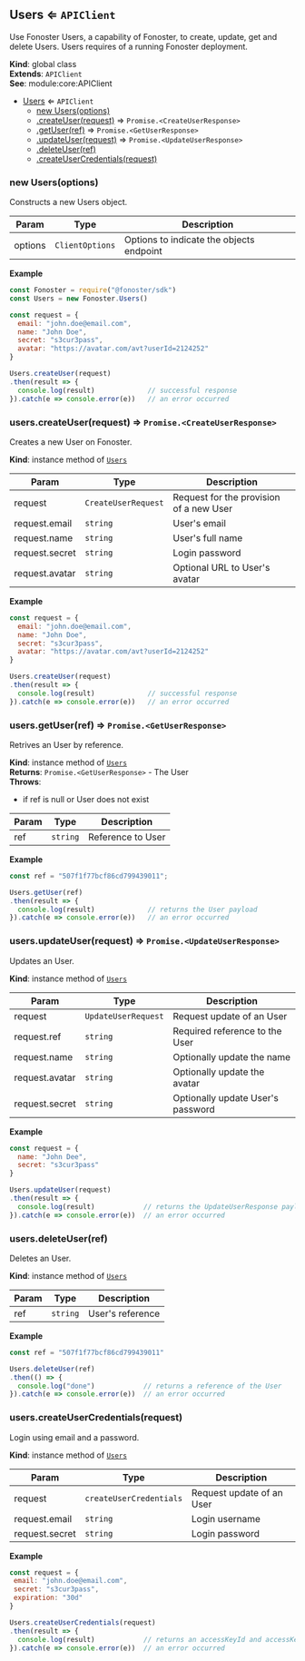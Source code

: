 <a name="Users"></a>

## Users ⇐ <code>APIClient</code>
Use Fonoster Users, a capability of Fonoster,
to create, update, get and delete Users. Users requires of a
running Fonoster deployment.

**Kind**: global class  
**Extends**: <code>APIClient</code>  
**See**: module:core:APIClient  

* [Users](#Users) ⇐ <code>APIClient</code>
    * [new Users(options)](#new_Users_new)
    * [.createUser(request)](#Users+createUser) ⇒ <code>Promise.&lt;CreateUserResponse&gt;</code>
    * [.getUser(ref)](#Users+getUser) ⇒ <code>Promise.&lt;GetUserResponse&gt;</code>
    * [.updateUser(request)](#Users+updateUser) ⇒ <code>Promise.&lt;UpdateUserResponse&gt;</code>
    * [.deleteUser(ref)](#Users+deleteUser)
    * [.createUserCredentials(request)](#Users+createUserCredentials)

<a name="new_Users_new"></a>

### new Users(options)
Constructs a new Users object.


| Param | Type | Description |
| --- | --- | --- |
| options | <code>ClientOptions</code> | Options to indicate the objects endpoint |

**Example**  
```js
const Fonoster = require("@fonoster/sdk")
const Users = new Fonoster.Users()

const request = {
  email: "john.doe@email.com",
  name: "John Doe",
  secret: "s3cur3pass",
  avatar: "https://avatar.com/avt?userId=2124252"
}

Users.createUser(request)
.then(result => {
  console.log(result)             // successful response
}).catch(e => console.error(e))   // an error occurred
```
<a name="Users+createUser"></a>

### users.createUser(request) ⇒ <code>Promise.&lt;CreateUserResponse&gt;</code>
Creates a new User on Fonoster.

**Kind**: instance method of [<code>Users</code>](#Users)  

| Param | Type | Description |
| --- | --- | --- |
| request | <code>CreateUserRequest</code> | Request for the provision of a new User |
| request.email | <code>string</code> | User's email |
| request.name | <code>string</code> | User's full name |
| request.secret | <code>string</code> | Login password |
| request.avatar | <code>string</code> | Optional URL to User's avatar |

**Example**  
```js
const request = {
  email: "john.doe@email.com",
  name: "John Doe",
  secret: "s3cur3pass",
  avatar: "https://avatar.com/avt?userId=2124252"
}

Users.createUser(request)
.then(result => {
  console.log(result)             // successful response
}).catch(e => console.error(e))   // an error occurred
```
<a name="Users+getUser"></a>

### users.getUser(ref) ⇒ <code>Promise.&lt;GetUserResponse&gt;</code>
Retrives an User by reference.

**Kind**: instance method of [<code>Users</code>](#Users)  
**Returns**: <code>Promise.&lt;GetUserResponse&gt;</code> - The User  
**Throws**:

- if ref is null or User does not exist


| Param | Type | Description |
| --- | --- | --- |
| ref | <code>string</code> | Reference to User |

**Example**  
```js
const ref = "507f1f77bcf86cd799439011";

Users.getUser(ref)
.then(result => {
  console.log(result)             // returns the User payload
}).catch(e => console.error(e))   // an error occurred
```
<a name="Users+updateUser"></a>

### users.updateUser(request) ⇒ <code>Promise.&lt;UpdateUserResponse&gt;</code>
Updates an User.

**Kind**: instance method of [<code>Users</code>](#Users)  

| Param | Type | Description |
| --- | --- | --- |
| request | <code>UpdateUserRequest</code> | Request update of an User |
| request.ref | <code>string</code> | Required reference to the User |
| request.name | <code>string</code> | Optionally update the name |
| request.avatar | <code>string</code> | Optionally update the avatar |
| request.secret | <code>string</code> | Optionally update User's password |

**Example**  
```js
const request = {
  name: "John Dee",
  secret: "s3cur3pass"
}

Users.updateUser(request)
.then(result => {
  console.log(result)            // returns the UpdateUserResponse payload
}).catch(e => console.error(e))  // an error occurred
```
<a name="Users+deleteUser"></a>

### users.deleteUser(ref)
Deletes an User.

**Kind**: instance method of [<code>Users</code>](#Users)  

| Param | Type | Description |
| --- | --- | --- |
| ref | <code>string</code> | User's reference |

**Example**  
```js
const ref = "507f1f77bcf86cd799439011"

Users.deleteUser(ref)
.then(() => {
  console.log("done")            // returns a reference of the User
}).catch(e => console.error(e))  // an error occurred
```
<a name="Users+createUserCredentials"></a>

### users.createUserCredentials(request)
Login using email and a password.

**Kind**: instance method of [<code>Users</code>](#Users)  

| Param | Type | Description |
| --- | --- | --- |
| request | <code>createUserCredentials</code> | Request update of an User |
| request.email | <code>string</code> | Login username |
| request.secret | <code>string</code> | Login password |

**Example**  
```js
const request = {
 email: "john.doe@email.com",
 secret: "s3cur3pass",
 expiration: "30d"
}

Users.createUserCredentials(request)
.then(result => {
  console.log(result)            // returns an accessKeyId and accessKeySecret
}).catch(e => console.error(e))  // an error occurred
```
